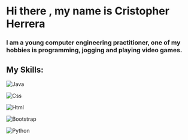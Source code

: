 # Hi there , my name is Cristopher Herrera

### I am a young computer engineering practitioner, one of my hobbies is programming, jogging and playing video games.

## My Skills:
  ![Java](https://img.shields.io/badge/Java-ff7e05?style=for-the-badge&logo=java&logoColor=white&labelColor=101010)</br>
  
  ![Css](https://img.shields.io/badge/Css-0516ff?style=for-the-badge&logo=css&logoColor=white&labelColor=101010)</br>
  
  ![Html](https://img.shields.io/badge/Html-ff7105?style=for-the-badge&logo=html&logoColor=white&labelColor=101010)</br>
  
  ![Bootstrap](https://img.shields.io/badge/Bootstrap-c105ff?style=for-the-badge&logo=bootstrap&logoColor=violet&labelColor=ffffff)</br>
  
  ![Python](https://img.shields.io/badge/Python-ffda05?style=for-the-badge&logo=Python&logoColor=white&labelColor=0561ff)</br>
